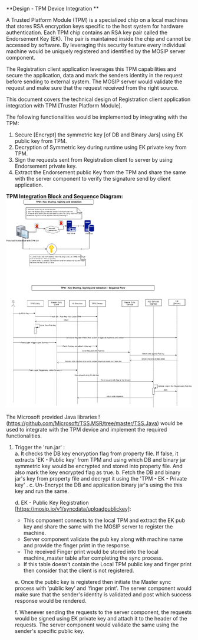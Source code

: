 **Design - TPM Device Integration **   

A Trusted Platform Module (TPM) is a specialized chip on a local machines that stores RSA encryption keys specific to the host system for hardware authentication. Each TPM chip contains an RSA key pair called the Endorsement Key (EK). The pair is maintained inside the chip and cannot be accessed by software. By leveraging this security feature every individual machine would be uniquely registered and identified by the MOSIP server component.   

The Registration client application leverages this TPM capabilities and secure the application, data and mark the senders identity in the request before sending to external system. The MOSIP server would validate the request and make sure that the request received from the right source.   

This document covers the technical design of Registration client application integration with TPM [Truster Platform Module]. 

The following functionalities would be implemented by integrating with the TPM:    

   1. Secure [Encrypt] the symmetric key [of DB and Binary Jars] using EK public key from TPM.  
   2. Decryption of Symmetric key during runtime using EK private key from TPM.  
   3. Sign the requests sent from Registration client to server by using Endorsement private key.    
   4. Extract the Endorsement public Key from the TPM and share the same with the server component to verify the signature send by client application.  
      

**TPM Integration Block and Sequence Diagram:**  
![TPM Integration Block and Sequence Diagram:](_images/TPM_Integration_design.png)  

The Microsoft provided Java libraries !(https://github.com/Microsoft/TSS.MSR/tree/master/TSS.Java) would be used to integrate with the TPM device and implement the required functionalities. 
   

1. Trigger the 'run.jar' :  
   a. It checks the DB key encryption flag from property file. If false, it extracts 'EK - Public key' from TPM and using which DB and binary jar symmetric key would be encrypted and stored into property file. And also mark the key encrypted flag as true. 
   b. Fetch the DB and binary jar's key from property file and decrypt it using the 'TPM - EK - Private key' .
   c. Un-Encrypt the DB and application binary jar's using the this key and run the same.
   
   d. EK - Public Key Registration [https://mosip.io/v1/syncdata/uploadpublickey]:  
      - This component connects to the local TPM and extract the EK pub key and share the same with the MOSIP server to register the machine.    
      - Server component validate the pub key along with machine name and provide the finger print in the response.  
      - The received Finger print would be stored into the local machine_master table after completing the sync process.  
      - If this table doesn't contain the Local TPM public key and finger print then consider that the client is not registered.   

   e. Once the public key is registered then initiate the Master sync process with 'public key' and 'finger print'. The server component would make sure that the sender's identity is validated and post which success response would be rendered.    

   f. Whenever sending the requests to the server component, the requests would be signed using EK private key and attach it to the header of the requests. The server component would validate the same using the sender's specific public key.  

   
